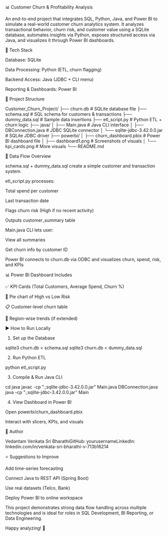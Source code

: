 📊 Customer Churn & Profitability Analysis

An end-to-end project that integrates SQL, Python, Java, and Power BI to simulate a real-world customer churn analytics system. It analyzes transactional behavior, churn risk, and customer value using a SQLite database, automates insights via Python, exposes structured access via Java, and visualizes it through Power BI dashboards.

🧰 Tech Stack

Database: SQLite

Data Processing: Python (ETL, churn flagging)

Backend Access: Java (JDBC + CLI menu)

Reporting & Dashboards: Power BI

📁 Project Structure

Customer_Churn_Project/
├── churn.db                       # SQLite database file
├── schema.sql                    # SQL schema for customers & transactions
├── dummy_data.sql                # Sample data insertions
├── etl_script.py                 # Python ETL + churn logic
├── java/
│   ├── Main.java                 # Java CLI interface
│   ├── DBConnection.java         # JDBC SQLite connector
│   └── sqlite-jdbc-3.42.0.0.jar  # SQLite JDBC driver
├── powerbi/
│   ├── churn_dashboard.pbix      # Power BI dashboard file
│   ├── dashboard1.png            # Screenshots of visuals
│   └── kpi_cards.png             # More visuals
└── README.md

🔄 Data Flow Overview

schema.sql + dummy_data.sql create a simple customer and transaction system.

etl_script.py processes:

Total spend per customer

Last transaction date

Flags churn risk (High if no recent activity)

Outputs customer_summary table

Main.java CLI lets user:

View all summaries

Get churn info by customer ID

Power BI connects to churn.db via ODBC and visualizes churn, spend, risk, and KPIs

📊 Power BI Dashboard Includes

✅ KPI Cards (Total Customers, Average Spend, Churn %)

🥧 Pie chart of High vs Low Risk

📋 Customer-level churn table

📍 Region-wise trends (if extended)

▶️ How to Run Locally

1. Set up the Database

sqlite3 churn.db < schema.sql
sqlite3 churn.db < dummy_data.sql

2. Run Python ETL

python etl_script.py

3. Compile & Run Java CLI

cd java
javac -cp ".;sqlite-jdbc-3.42.0.0.jar" Main.java DBConnection.java
java -cp ".;sqlite-jdbc-3.42.0.0.jar" Main

4. View Dashboard in Power BI

Open powerbi/churn_dashboard.pbix

Interact with slicers, KPIs, and visuals

📌 Author

Vedantam Venkata Sri BharathiGitHub: yourusernameLinkedIn: linkedin.com/in/venkata-sri-bharathi-v-713b16214

⭐ Suggestions to Improve

Add time-series forecasting

Connect Java to REST API (Spring Boot)

Use real datasets (Telco, Bank)

Deploy Power BI to online workspace

This project demonstrates strong data flow handling across multiple technologies and is ideal for roles in SQL Development, BI Reporting, or Data Engineering.

Happy analyzing! 🚀

